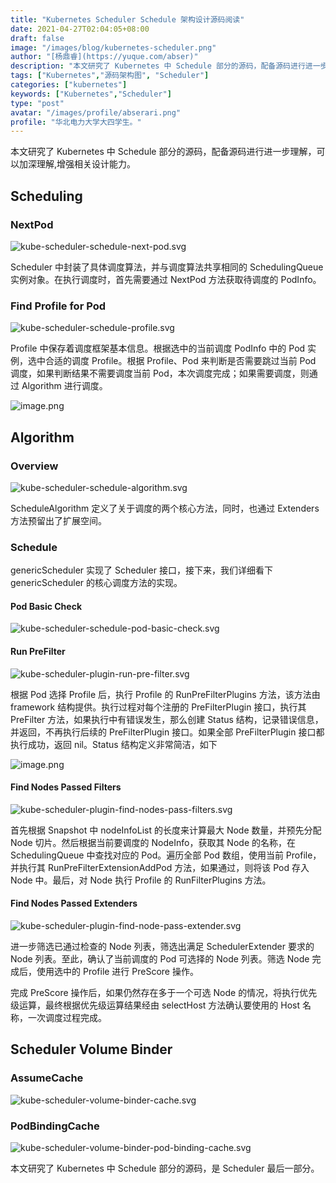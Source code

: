```yaml
---
title: "Kubernetes Scheduler Schedule 架构设计源码阅读"
date: 2021-04-27T02:04:05+08:00
draft: false
image: "/images/blog/kubernetes-scheduler.png"
author: "[杨鼎睿](https://yuque.com/abser)"
description: "本文研究了 Kubernetes 中 Schedule 部分的源码，配备源码进行进一步理解，可以加深理解,增强相关设计能力。"
tags: ["Kubernetes","源码架构图", "Scheduler"]
categories: ["kubernetes"]
keywords: ["Kubernetes","Scheduler"]
type: "post"
avatar: "/images/profile/abserari.png"
profile: "华北电力大学大四学生。"
---
```

本文研究了 Kubernetes 中 Schedule 部分的源码，配备源码进行进一步理解，可以加深理解,增强相关设计能力。
<a name="Scheduling"></a>
## Scheduling
<a name="xJOIF"></a>
### NextPod
![kube-scheduler-schedule-next-pod.svg](1.png)

Scheduler 中封装了具体调度算法，并与调度算法共享相同的 SchedulingQueue 实例对象。在执行调度时，首先需要通过 NextPod 方法获取待调度的 PodInfo。

<a name="LNnYT"></a>
### Find Profile for Pod
![kube-scheduler-schedule-profile.svg](2.png)

Profile 中保存着调度框架基本信息。根据选中的当前调度 PodInfo 中的 Pod 实例，选中合适的调度 Profile。根据 Profile、Pod 来判断是否需要跳过当前 Pod 调度，如果判断结果不需要调度当前 Pod，本次调度完成；如果需要调度，则通过 Algorithm 进行调度。

![image.png](3.png)

<a name="fBfSG"></a>
## Algorithm
<a name="VQnJR"></a>
### Overview
![kube-scheduler-schedule-algorithm.svg](4.png)

ScheduleAlgorithm 定义了关于调度的两个核心方法，同时，也通过 Extenders 方法预留出了扩展空间。

<a name="HMirQ"></a>
### Schedule
genericScheduler 实现了 Scheduler 接口，接下来，我们详细看下 genericScheduler 的核心调度方法的实现。



<a name="3yNJR"></a>
#### Pod Basic Check
![kube-scheduler-schedule-pod-basic-check.svg](5.png)



<a name="72356fb0"></a>
#### Run PreFilter
![kube-scheduler-plugin-run-pre-filter.svg](6.png)

根据 Pod 选择 Profile 后，执行 Profile 的 RunPreFilterPlugins 方法，该方法由 framework 结构提供。执行过程对每个注册的 PreFilterPlugin 接口，执行其 PreFilter 方法，如果执行中有错误发生，那么创建 Status 结构，记录错误信息，并返回，不再执行后续的 PreFilterPlugin 接口。如果全部 PreFilterPlugin 接口都执行成功，返回 nil。Status 结构定义非常简洁，如下

![image.png](7.png)

<a name="qtAVY"></a>
#### Find Nodes Passed Filters
![kube-scheduler-plugin-find-nodes-pass-filters.svg](8.png)

首先根据 Snapshot 中 nodeInfoList 的长度来计算最大 Node 数量，并预先分配 Node 切片。然后根据当前要调度的 NodeInfo，获取其 Node 的名称，在 SchedulingQueue 中查找对应的 Pod。遍历全部 Pod 数组，使用当前 Profile，并执行其 RunPreFilterExtensionAddPod 方法，如果通过，则将该 Pod 存入 Node 中。最后，对 Node 执行 Profile 的 RunFilterPlugins 方法。

<a name="s1mP9"></a>
#### Find Nodes Passed Extenders
![kube-scheduler-plugin-find-node-pass-extender.svg](9.png)

进一步筛选已通过检查的 Node 列表，筛选出满足 SchedulerExtender 要求的 Node 列表。至此，确认了当前调度的 Pod 可选择的 Node 列表。筛选 Node 完成后，使用选中的 Profile 进行 PreScore 操作。

完成 PreScore 操作后，如果仍然存在多于一个可选 Node 的情况，将执行优先级运算，最终根据优先级运算结果经由 selectHost 方法确认要使用的 Host 名称，一次调度过程完成。

<a name="mQhYG"></a>
## Scheduler Volume Binder
<a name="yMyyg"></a>
### AssumeCache
![kube-scheduler-volume-binder-cache.svg](10.png)



<a name="YFCEo"></a>
### PodBindingCache
![kube-scheduler-volume-binder-pod-binding-cache.svg](11.png)


本文研究了 Kubernetes 中 Schedule 部分的源码，是 Scheduler 最后一部分。